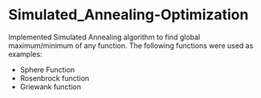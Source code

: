 # Simulated_Annealing-Optimization

Implemented Simulated Annealing algorithm to find global maximum/minimum of any function. The following functions were used as examples:
- Sphere Function
- Rosenbrock function
- Griewank function
